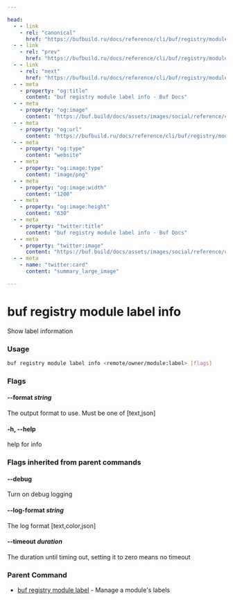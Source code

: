 ```yaml
---

head:
  - - link
    - rel: "canonical"
      href: "https://bufbuild.ru/docs/reference/cli/buf/registry/module/label/info/"
  - - link
    - rel: "prev"
      href: "https://bufbuild.ru/docs/reference/cli/buf/registry/module/label/archive/"
  - - link
    - rel: "next"
      href: "https://bufbuild.ru/docs/reference/cli/buf/registry/module/label/list/"
  - - meta
    - property: "og:title"
      content: "buf registry module label info - Buf Docs"
  - - meta
    - property: "og:image"
      content: "https://buf.build/docs/assets/images/social/reference/cli/buf/registry/module/label/info.png"
  - - meta
    - property: "og:url"
      content: "https://bufbuild.ru/docs/reference/cli/buf/registry/module/label/info/"
  - - meta
    - property: "og:type"
      content: "website"
  - - meta
    - property: "og:image:type"
      content: "image/png"
  - - meta
    - property: "og:image:width"
      content: "1200"
  - - meta
    - property: "og:image:height"
      content: "630"
  - - meta
    - property: "twitter:title"
      content: "buf registry module label info - Buf Docs"
  - - meta
    - property: "twitter:image"
      content: "https://buf.build/docs/assets/images/social/reference/cli/buf/registry/module/label/info.png"
  - - meta
    - name: "twitter:card"
      content: "summary_large_image"

---
```


# buf registry module label info

Show label information

### Usage

```sh
buf registry module label info <remote/owner/module:label> [flags]
```

### Flags

#### \--format _string_

The output format to use. Must be one of \[text,json\]

#### \-h, --help

help for info

### Flags inherited from parent commands

#### \--debug

Turn on debug logging

#### \--log-format _string_

The log format \[text,color,json\]

#### \--timeout _duration_

The duration until timing out, setting it to zero means no timeout

### Parent Command

- [buf registry module label](../) - Manage a module's labels

